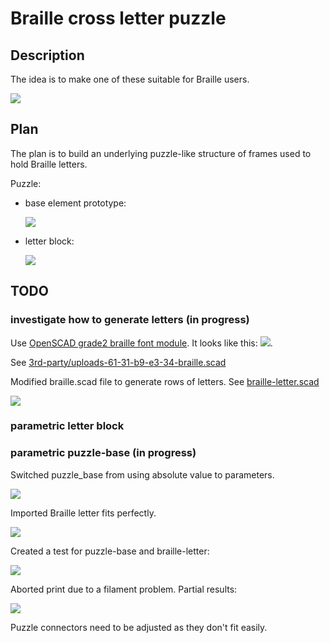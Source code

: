 # Braille cross letter puzzle

## Description 

The idea is to make one of these suitable for Braille users.

![](doc/p26.jpg)

## Plan

The plan is to build an underlying puzzle-like structure of frames used to hold Braille letters.

Puzzle:

- base element prototype:

  ![](doc/puzzle-base.png)

- letter block:

  ![](doc/puzzle-letter-block.png)

## TODO

### investigate how to generate letters (in progress)

Use [OpenSCAD grade2 braille font module](http://www.thingiverse.com/thing:74358). It looks like this:   ![](doc/jaqtikkun-braille-module.png).

See [3rd-party/uploads-61-31-b9-e3-34-braille.scad](3rd-party/uploads-61-31-b9-e3-34-braille.scad)

Modified braille.scad file to generate rows of letters. See [braille-letter.scad](braille-letter.scad)

![](doc/braille-alphabet.png)

### parametric letter block

### parametric puzzle-base (in progress)

Switched puzzle\_base from using absolute value to parameters.

  ![](doc/puzzle-base-param.png)

Imported Braille letter fits perfectly.

  ![](doc/puzzle-base-param-fit.png)

Created a test for puzzle-base and braille-letter:

  ![](doc/puzzle-test.png)

Aborted print due to a filament problem. Partial results:

  ![](doc/2015-02-21_003334.png)

Puzzle connectors need to be adjusted as they don't fit easily.

